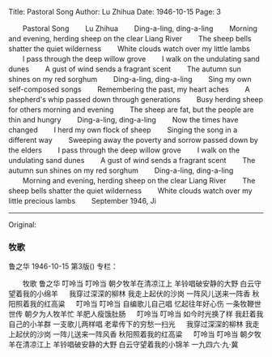 Title: Pastoral Song
Author: Lu Zhihua
Date: 1946-10-15
Page: 3

　　Pastoral Song
　　Lu Zhihua
　　Ding-a-ling, ding-a-ling
　　Morning and evening, herding sheep on the clear Liang River
　　The sheep bells shatter the quiet wilderness
　　White clouds watch over my little lambs
　　I pass through the deep willow grove
　　I walk on the undulating sand dunes
　　A gust of wind sends a fragrant scent
　　The autumn sun shines on my red sorghum
　　Ding-a-ling, ding-a-ling
　　Sing my own self-composed songs
　　Remembering the past, my heart aches
　　A shepherd's whip passed down through generations
　　Busy herding sheep for others morning and evening
　　The sheep are fat, but the people are thin and hungry
　　Ding-a-ling, ding-a-ling
　　Now the times have changed
　　I herd my own flock of sheep
　　Singing the song in a different way
　　Sweeping away the poverty and sorrow passed down by the elders
　　I pass through the deep willow grove
　　I walk on the undulating sand dunes
　　A gust of wind sends a fragrant scent
　　The autumn sun shines on my red sorghum
　　Ding-a-ling, ding-a-ling
　　Morning and evening, herding sheep on the clear Liang River
　　The sheep bells shatter the quiet wilderness
　　White clouds watch over my little precious lambs
　　September 1946, Ji



<hr /> 

Original: 


### 牧歌
鲁之华
1946-10-15
第3版()
专栏：

　　牧歌
    鲁之华
    叮呤当  叮呤当
    朝夕牧羊在清凉江上
    羊铃唱破安静的大野
    白云守望着我的小绵羊
　 我穿过深深的柳林
    我走上起伏的沙岗
    一阵风儿送来一阵香
    秋阳照着我的红高粱
　  叮呤当  叮呤当
    自编歌儿自己唱
    忆起往年好心伤
    一条牧鞭世世传
    朝夕为人牧羊忙
    羊肥人瘦饿肚肠
　  叮呤当  叮呤当
    如今时光换了样
    我赶着我自己的小羊群
    一支歌儿两样唱
    老辈传下的穷愁一扫光
　  我穿过深深的柳林
    我走上起伏的沙岗
    一阵儿送来一阵风香
    秋阳照着我的红高粱
　  叮呤当  叮呤当
    朝夕牧羊在清凉江上
    羊铃唱破安静的大野
    白云守望着我的小锦羊
    一九四六·九·冀
